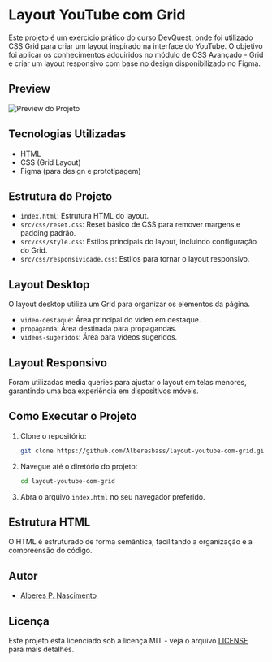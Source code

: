 # Layout YouTube com Grid

Este projeto é um exercício prático do curso DevQuest, onde foi utilizado CSS Grid para criar um layout inspirado na interface do YouTube. O objetivo foi aplicar os conhecimentos adquiridos no módulo de CSS Avançado - Grid e criar um layout responsivo com base no design disponibilizado no Figma.

## Preview

![Preview do Projeto](./layout-youtube-com-grid.gif)

## Tecnologias Utilizadas

- HTML
- CSS (Grid Layout)
- Figma (para design e prototipagem)

## Estrutura do Projeto

- `index.html`: Estrutura HTML do layout.
- `src/css/reset.css`: Reset básico de CSS para remover margens e padding padrão.
- `src/css/style.css`: Estilos principais do layout, incluindo configuração do Grid.
- `src/css/responsividade.css`: Estilos para tornar o layout responsivo.

## Layout Desktop

O layout desktop utiliza um Grid para organizar os elementos da página.

- `video-destaque`: Área principal do vídeo em destaque.
- `propaganda`: Área destinada para propagandas.
- `videos-sugeridos`: Área para vídeos sugeridos.

## Layout Responsivo

Foram utilizadas media queries para ajustar o layout em telas menores, garantindo uma boa experiência em dispositivos móveis.

## Como Executar o Projeto

1. Clone o repositório:
   ```sh
   git clone https://github.com/Alberesbass/layout-youtube-com-grid.git
   ```

2. Navegue até o diretório do projeto:
   ```sh
   cd layout-youtube-com-grid
   ```

3. Abra o arquivo `index.html` no seu navegador preferido.

## Estrutura HTML

O HTML é estruturado de forma semântica, facilitando a organização e a compreensão do código.

## Autor

- [Alberes P. Nascimento](https://github.com/Alberesbass)

## Licença

Este projeto está licenciado sob a licença MIT - veja o arquivo [LICENSE](LICENSE) para mais detalhes.
